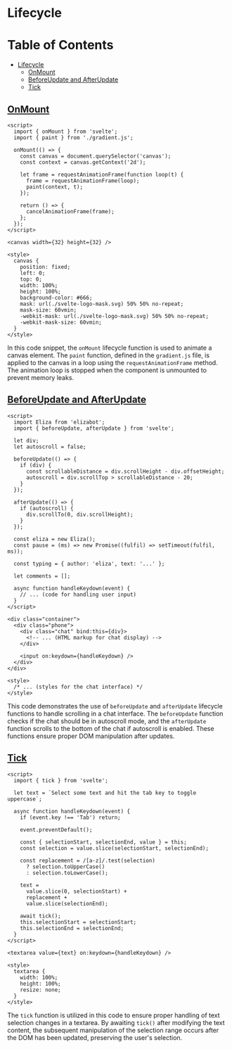 # Lifecycle

# Table of Contents

- [Lifecycle](#lifecycle)
  - [OnMount](#onmount)
  - [BeforeUpdate and AfterUpdate](#beforeupdate-and-afterupdate)
  - [Tick](#tick)



## [OnMount](#onmount)

```svelte
<script>
  import { onMount } from 'svelte';
  import { paint } from './gradient.js';

  onMount(() => {
    const canvas = document.querySelector('canvas');
    const context = canvas.getContext('2d');

    let frame = requestAnimationFrame(function loop(t) {
      frame = requestAnimationFrame(loop);
      paint(context, t);
    });

    return () => {
      cancelAnimationFrame(frame);
    };
  });
</script>

<canvas width={32} height={32} />

<style>
  canvas {
    position: fixed;
    left: 0;
    top: 0;
    width: 100%;
    height: 100%;
    background-color: #666;
    mask: url(./svelte-logo-mask.svg) 50% 50% no-repeat;
    mask-size: 60vmin;
    -webkit-mask: url(./svelte-logo-mask.svg) 50% 50% no-repeat;
    -webkit-mask-size: 60vmin;
  }
</style>
```

In this code snippet, the `onMount` lifecycle function is used to animate a canvas element. The `paint` function, defined in the `gradient.js` file, is applied to the canvas in a loop using the `requestAnimationFrame` method. The animation loop is stopped when the component is unmounted to prevent memory leaks.

## [BeforeUpdate and AfterUpdate](https://learn.svelte.dev/tutorial/update)

```svelte
<script>
  import Eliza from 'elizabot';
  import { beforeUpdate, afterUpdate } from 'svelte';

  let div;
  let autoscroll = false;

  beforeUpdate(() => {
    if (div) {
      const scrollableDistance = div.scrollHeight - div.offsetHeight;
      autoscroll = div.scrollTop > scrollableDistance - 20;
    }
  });

  afterUpdate(() => {
    if (autoscroll) {
      div.scrollTo(0, div.scrollHeight);
    }
  });

  const eliza = new Eliza();
  const pause = (ms) => new Promise((fulfil) => setTimeout(fulfil, ms));

  const typing = { author: 'eliza', text: '...' };

  let comments = [];

  async function handleKeydown(event) {
    // ... (code for handling user input)
  }
</script>

<div class="container">
  <div class="phone">
    <div class="chat" bind:this={div}>
      <!-- ... (HTML markup for chat display) -->
    </div>

    <input on:keydown={handleKeydown} />
  </div>
</div>

<style>
  /* ... (styles for the chat interface) */
</style>
```

This code demonstrates the use of `beforeUpdate` and `afterUpdate` lifecycle functions to handle scrolling in a chat interface. The `beforeUpdate` function checks if the chat should be in autoscroll mode, and the `afterUpdate` function scrolls to the bottom of the chat if autoscroll is enabled. These functions ensure proper DOM manipulation after updates.

## [Tick](https://learn.svelte.dev/tutorial/tick)

```svelte
<script>
  import { tick } from 'svelte';

  let text = `Select some text and hit the tab key to toggle uppercase`;

  async function handleKeydown(event) {
    if (event.key !== 'Tab') return;

    event.preventDefault();

    const { selectionStart, selectionEnd, value } = this;
    const selection = value.slice(selectionStart, selectionEnd);

    const replacement = /[a-z]/.test(selection)
      ? selection.toUpperCase()
      : selection.toLowerCase();

    text =
      value.slice(0, selectionStart) +
      replacement +
      value.slice(selectionEnd);

    await tick();
    this.selectionStart = selectionStart;
    this.selectionEnd = selectionEnd;
  }
</script>

<textarea value={text} on:keydown={handleKeydown} />

<style>
  textarea {
    width: 100%;
    height: 100%;
    resize: none;
  }
</style>
```

The `tick` function is utilized in this code to ensure proper handling of text selection changes in a textarea. By awaiting `tick()` after modifying the text content, the subsequent manipulation of the selection range occurs after the DOM has been updated, preserving the user's selection.
